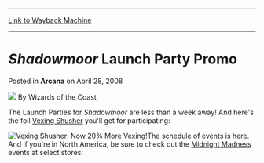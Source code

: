 
---
[Link to Wayback Machine](https://web.archive.org/web/20210429043723/https://magic.wizards.com/en/articles/archive/arcana/shadowmoor-launch-party-promo-2008-04-28)

[_metadata_:author]:- "Wizards of the Coast"
[_metadata_:description]:- "The Launch Parties for Shadowmoor are less than a week away! And here's the foil Vexing Shusher you'll get for participating:The schedule of events is here. And if you're in North America, be sure to check out the Midnight Madness events at select stores!"
[_metadata_:generator]:- "Drupal 7 (http://drupal.org)"
[_metadata_:node]:- "603616"
[_metadata_:publish_date]:- "2008-04-28"
[_metadata_:source]:- "div-main-content"
[_metadata_:title]:- "Shadowmoor Launch Party Promo"
[_metadata_:wayback_capture_timestamp]:- "2021-04-29 04:37:23"
[_metadata_:wayback_raw_url]:- "https://web.archive.org/web/20210429043723id_/https://magic.wizards.com/en/articles/archive/arcana/shadowmoor-launch-party-promo-2008-04-28"
[_metadata_:wayback_url]:- "https://magic.wizards.com/en/articles/archive/arcana/shadowmoor-launch-party-promo-2008-04-28"
---


*Shadowmoor* Launch Party Promo
===============================



 Posted in **Arcana**
 on April 28, 2008 






![](https://media.magic.wizards.com/styles/auth_small/public/images/person/wizards_author.jpg)
By Wizards of the Coast











The Launch Parties for *Shadowmoor* are less than a week away! And here's the foil [Vexing Shusher](http://gatherer.wizards.com/Pages/Card/Details.aspx?name=Vexing+Shusher) you'll get for participating:

![Vexing Shusher: Now 20% More Vexing!](https://media.magic.wizards.com/image_legacy_migration/magic/images/mtgcom/arcana1000/1578_promo.jpg)The schedule of events is [here](http://archive.wizards.com/Magic/Magazine/Article.aspx?x=mtgcom/events/releases). And if you're in North America, be sure to check out the [Midnight Madness](http://archive.wizards.com/Magic/Magazine/Article.aspx?x=mtgcom/events/releases-na#mm) events at select stores!







